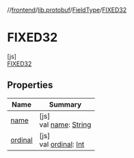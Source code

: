 //[frontend](../../../../index.md)/[lib.protobuf](../../index.md)/[FieldType](../index.md)/[FIXED32](index.md)

# FIXED32

[js]\
[FIXED32](index.md)

## Properties

| Name | Summary |
|---|---|
| [name](../../-wire-type/-f-i-x-e-d32/index.md#-372974862%2FProperties%2F2039821458) | [js]<br>val [name](../../-wire-type/-f-i-x-e-d32/index.md#-372974862%2FProperties%2F2039821458): [String](https://kotlinlang.org/api/latest/jvm/stdlib/kotlin/-string/index.html) |
| [ordinal](../../-wire-type/-f-i-x-e-d32/index.md#-739389684%2FProperties%2F2039821458) | [js]<br>val [ordinal](../../-wire-type/-f-i-x-e-d32/index.md#-739389684%2FProperties%2F2039821458): [Int](https://kotlinlang.org/api/latest/jvm/stdlib/kotlin/-int/index.html) |
